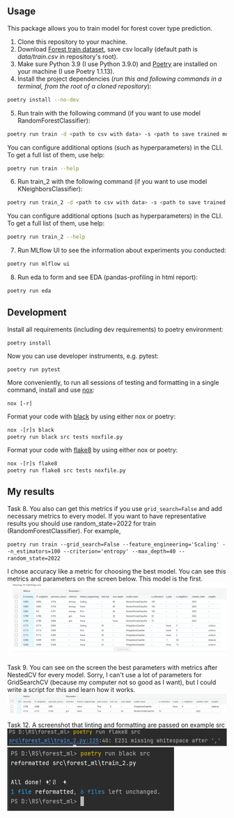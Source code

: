 ## Usage
This package allows you to train model for forest cover type prediction.
1. Clone this repository to your machine.
2. Download [Forest train dataset](https://www.kaggle.com/competitions/forest-cover-type-prediction), save csv locally (default path is *data/train.csv* in repository's root).
3. Make sure Python 3.9 (I use Python 3.9.0) and [Poetry](https://python-poetry.org/docs/) are installed on your machine (I use Poetry 1.1.13).
4. Install the project dependencies (*run this and following commands in a terminal, from the root of a cloned repository*):
```sh
poetry install --no-dev
```
5. Run train with the following command (if you want to use model RandomForestClassifier):
```sh
poetry run train -d <path to csv with data> -s <path to save trained model>
```
You can configure additional options (such as hyperparameters) in the CLI. To get a full list of them, use help:
```sh
poetry run train --help
```
6. Run train_2 with the following command (if you want to use model KNeighborsClassifier):
```sh
poetry run train_2 -d <path to csv with data> -s <path to save trained model>
```
You can configure additional options (such as hyperparameters) in the CLI. To get a full list of them, use help:
```sh
poetry run train_2 --help
```
7. Run MLflow UI to see the information about experiments you conducted:
```sh
poetry run mlflow ui
```
8. Run eda to form and see EDA (pandas-profiling in html report):
```sh
poetry run eda
```
## Development

Install all requirements (including dev requirements) to poetry environment:
```
poetry install
```
Now you can use developer instruments, e.g. pytest:
```
poetry run pytest
```
More conveniently, to run all sessions of testing and formatting in a single command, install and use [nox](https://nox.thea.codes/en/stable/): 
```
nox [-r]
```
Format your code with [black](https://github.com/psf/black) by using either nox or poetry:
```
nox -[r]s black
poetry run black src tests noxfile.py
```
Format your code with [flake8](https://github.com/psf/black) by using either nox or poetry:
```
nox -[r]s flake8
poetry run flake8 src tests noxfile.py
```

## My results

Task 8. You also can get this metrics if you use `grid_search=False` and add necessary metrics to every model. If you want to have representative results you should use random_state=2022 for train (RandomForestClassifier). For example,  
```
poetry run train --grid_search=False --feature_engineering='Scaling' --n_estimators=100 --criterion='entropy' --max_depth=40 --random_state=2022
```


I chose accuracy like a metric for choosing the best model. You can see this metrics and parameters on the screen below. This model is the first.
![Image text](https://github.com/ElVLeo/machine_learning/blob/main/%D1%81%D0%BD%D0%B8%D0%BC%D0%BE%D0%BA%20%D0%B4%D0%BB%D1%8F%20readme.PNG)

Task 9. You can see on the screen the best parameters with metrics after NestedCV for every model. Sorry, I can't use a lot of parameters for GridSearchCV (because my computer not so good as I want), but I could write a script for this and learn how it works. 
![Image text](https://github.com/ElVLeo/machine_learning/blob/main/%D0%A1%D0%BD%D0%B8%D0%BC%D0%BE%D0%BA%20%D0%B4%D0%BB%D1%8F%20gridsearch.PNG)

Task 12. A screenshot that linting and formatting are passed on example src
![Image text](https://github.com/ElVLeo/machine_learning/blob/main/flake8.PNG)
![Image text](https://github.com/ElVLeo/machine_learning/blob/main/black.PNG)
